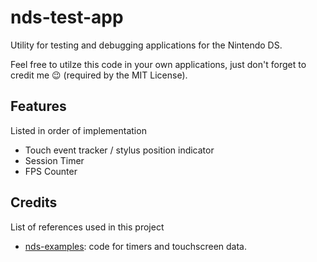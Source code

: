 # nds-test-app

Utility for testing and debugging applications for the Nintendo DS.

Feel free to utilze this code in your own applications, just don't forget to credit me 😉 (required by the MIT License).

## Features

Listed in order of implementation

- Touch event tracker / stylus position indicator
- Session Timer
- FPS Counter

## Credits

List of references used in this project

- [nds-examples](https://github.com/devkitPro/nds-examples): code for timers and touchscreen data.
